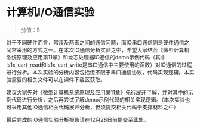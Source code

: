 # 计算机I/O通信实验

> 分值：5

对于不同硬件而言，常涉及两者之间的通信问题，而IO串口通信则是硬件通信之间常采用的方式之一。在本次IO通信分析实验之中，希望大家结合《微型计算机系统原理及应用第11章》和龙芯处理器IO通信的demo示例代码（其中ls1x_uart_read和ls1x_uart_write是串口通信中主要使用的函数）对IO通信的过程进行分析。本次实验的分析内容包括但不限于串口通信协议，代码实现逻辑。本实验需要的相关文件可以在课件下载区获取。

建议大家先对《微型计算机系统原理及应用第11章》先行展开了解，并对其中的示例代码进行分析，之后再尝试了解demo示例代码的相关实现逻辑。（本次实验也可采用其他IO通信相关代码展开分析，但须提交相关代码于支撑材料之中）

最后完成的IO通信实验分析报告请在12月28日前提交至此处。